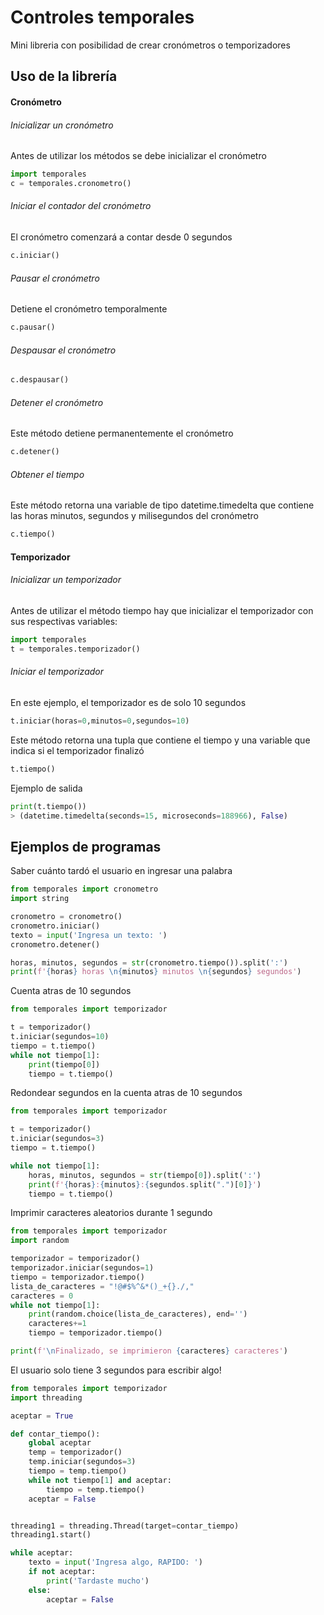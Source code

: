 # Controles temporales
Mini libreria con posibilidad de crear cronómetros o temporizadores

## Uso de la librería

#### Cronómetro
###### Inicializar un cronómetro
Antes de utilizar los métodos se debe inicializar el cronómetro
```python
import temporales
c = temporales.cronometro()
```

###### Iniciar el contador del cronómetro
El cronómetro comenzará a contar desde 0 segundos
```python
c.iniciar()
```

###### Pausar el cronómetro
Detiene el cronómetro temporalmente
```python
c.pausar()
```

###### Despausar el cronómetro
```python
c.despausar()
```
###### Detener el cronómetro
Este método detiene permanentemente el cronómetro
```python
c.detener()
```
###### Obtener el tiempo
Este método retorna una variable de tipo datetime.timedelta que contiene las horas minutos, segundos y milisegundos del cronómetro
```python
c.tiempo()
```


#### Temporizador

###### Inicializar un temporizador
Antes de utilizar el método tiempo hay que inicializar el temporizador con sus respectivas variables:

```python
import temporales
t = temporales.temporizador()
```

###### Iniciar el temporizador
En este ejemplo, el temporizador es de solo 10 segundos
```python
t.iniciar(horas=0,minutos=0,segundos=10)
```

Este método retorna una tupla que contiene el tiempo y una variable que indica si el temporizador finalizó
```python
t.tiempo()
```
Ejemplo de salida
```python
print(t.tiempo())
> (datetime.timedelta(seconds=15, microseconds=188966), False)
```

## Ejemplos de programas
Saber cuánto tardó el usuario en ingresar una palabra
```python
from temporales import cronometro
import string

cronometro = cronometro()
cronometro.iniciar()
texto = input('Ingresa un texto: ')
cronometro.detener()

horas, minutos, segundos = str(cronometro.tiempo()).split(':')
print(f'{horas} horas \n{minutos} minutos \n{segundos} segundos')

```

Cuenta atras de 10 segundos
```python
from temporales import temporizador

t = temporizador()
t.iniciar(segundos=10)
tiempo = t.tiempo()
while not tiempo[1]:
    print(tiempo[0])
    tiempo = t.tiempo()
```

Redondear segundos en la cuenta atras de 10 segundos
```python
from temporales import temporizador

t = temporizador()
t.iniciar(segundos=3)
tiempo = t.tiempo()

while not tiempo[1]:
    horas, minutos, segundos = str(tiempo[0]).split(':')
    print(f'{horas}:{minutos}:{segundos.split(".")[0]}')
    tiempo = t.tiempo()
```


Imprimir caracteres aleatorios durante 1 segundo
```python
from temporales import temporizador
import random

temporizador = temporizador()
temporizador.iniciar(segundos=1)
tiempo = temporizador.tiempo()
lista_de_caracteres = "!@#$%^&*()_+{}./,"
caracteres = 0
while not tiempo[1]:
    print(random.choice(lista_de_caracteres), end='')
    caracteres+=1
    tiempo = temporizador.tiempo()

print(f'\nFinalizado, se imprimieron {caracteres} caracteres')

```

El usuario solo tiene 3 segundos para escribir algo!
```python
from temporales import temporizador
import threading

aceptar = True

def contar_tiempo():
    global aceptar
    temp = temporizador()
    temp.iniciar(segundos=3)
    tiempo = temp.tiempo()
    while not tiempo[1] and aceptar:
        tiempo = temp.tiempo()
    aceptar = False


threading1 = threading.Thread(target=contar_tiempo)
threading1.start()

while aceptar:
    texto = input('Ingresa algo, RAPIDO: ')
    if not aceptar:
        print('Tardaste mucho')
    else:
        aceptar = False
```
